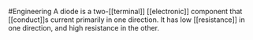 #Engineering 
A diode is a two-[[terminal]] [[electronic]] component that [[conduct]]s current primarily in one direction. It has low [[resistance]] in one direction, and high resistance in the other.